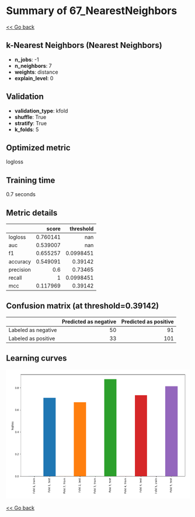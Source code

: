 # Summary of 67_NearestNeighbors

[<< Go back](../README.md)


## k-Nearest Neighbors (Nearest Neighbors)
- **n_jobs**: -1
- **n_neighbors**: 7
- **weights**: distance
- **explain_level**: 0

## Validation
 - **validation_type**: kfold
 - **shuffle**: True
 - **stratify**: True
 - **k_folds**: 5

## Optimized metric
logloss

## Training time

0.7 seconds

## Metric details
|           |    score |   threshold |
|:----------|---------:|------------:|
| logloss   | 0.760141 | nan         |
| auc       | 0.539007 | nan         |
| f1        | 0.655257 |   0.0998451 |
| accuracy  | 0.549091 |   0.39142   |
| precision | 0.6      |   0.73465   |
| recall    | 1        |   0.0998451 |
| mcc       | 0.117969 |   0.39142   |


## Confusion matrix (at threshold=0.39142)
|                     |   Predicted as negative |   Predicted as positive |
|:--------------------|------------------------:|------------------------:|
| Labeled as negative |                      50 |                      91 |
| Labeled as positive |                      33 |                     101 |

## Learning curves
![Learning curves](learning_curves.png)

[<< Go back](../README.md)
